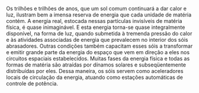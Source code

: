 ﻿Os trilhões e trilhões de anos, que um sol comum continuará a dar calor e luz, ilustram bem a imensa reserva de energia que cada unidade de matéria contém. A energia real, estocada nessas partículas invisíveis de matéria física, é quase inimaginável. E esta energia torna-se quase integralmente disponível, na forma de luz, quando submetida à tremenda pressão do calor e às atividades associadas de energia que prevalecem no interior dos sóis abrasadores. Outras condições também capacitam esses sóis a transformar e emitir grande parte da energia do espaço que vem em direção a eles nos circuitos espaciais estabelecidos. Muitas fases da energia física e todas as formas de matéria são atraídas por dínamos solares e subseqüentemente distribuídas por eles. Dessa maneira, os sóis servem como aceleradores locais de circulação da energia, atuando como estações automáticas de controle de potência.